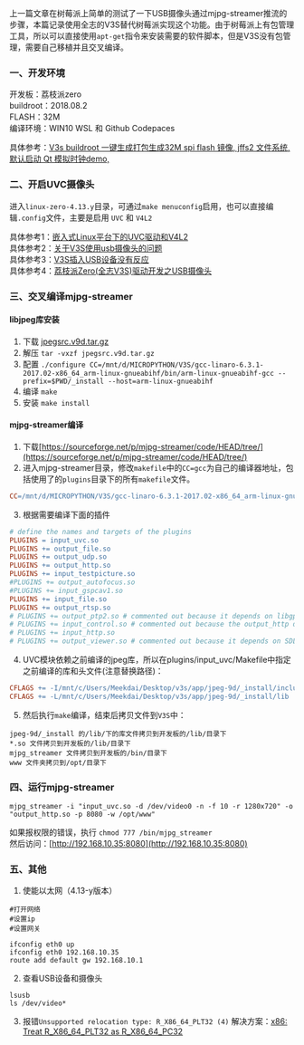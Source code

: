 上一篇文章在树莓派上简单的测试了一下USB摄像头通过mjpg-streamer推流的步骤，本篇记录使用全志的V3S替代树莓派实现这个功能。由于树莓派上有包管理工具，所以可以直接使用`apt-get`指令来安装需要的软件脚本，但是V3S没有包管理，需要自己移植并且交叉编译。

### 一、开发环境
开发板：荔枝派zero  
buildroot：2018.08.2  
FLASH：32M  
编译环境：WIN10 WSL 和 Github Codepaces  

具体参考：[V3s buildroot 一键生成打包生成32M spi flash 镜像, jffs2 文件系统, 默认启动 Qt 模拟时钟demo,](https://whycan.com/t_2169.html)

### 二、开启UVC摄像头
进入`linux-zero-4.13.y`目录，可通过`make menuconfig`启用，也可以直接编辑`.config`文件，主要是启用 `UVC` 和 `V4L2`  

具体参考1：[嵌入式Linux平台下的UVC驱动和V4L2](https://ccclaire.com/index.php/2021/03/25/camera-driver-in-embbedlinux-and-v4l2/)  
具体参考2：[关于V3S使用usb摄像头的问题](https://whycan.com/t_6234.html)  
具体参考3：[V3S插入USB设备没有反应](https://whycan.com/t_7459.html)  
具体参考4：[荔枝派Zero(全志V3S)驱动开发之USB摄像头](https://cloud.tencent.com/developer/article/2311086)  

### 三、交叉编译mjpg-streamer
#### libjpeg库安装

1. 下载 [jpegsrc.v9d.tar.gz](http://www.ijg.org/files/jpegsrc.v9d.tar.gz) 
2. 解压 `tar -vxzf jpegsrc.v9d.tar.gz`
3. 配置 `./configure CC=/mnt/d/MICROPYTHON/V3S/gcc-linaro-6.3.1-2017.02-x86_64_arm-linux-gnueabihf/bin/arm-linux-gnueabihf-gcc --prefix=$PWD/_install --host=arm-linux-gnueabihf`
4. 编译 `make`
5. 安装 `make install`

#### mjpg-streamer编译

1. 下载[https://sourceforge.net/p/mjpg-streamer/code/HEAD/tree/](https://sourceforge.net/p/mjpg-streamer/code/HEAD/tree/)
2. 进入mjpg-streamer目录，修改`makefile`中的`CC=gcc`为自己的编译器地址，包括使用了的`plugins`目录下的所有`makefile`文件。
```makefile
CC=/mnt/d/MICROPYTHON/V3S/gcc-linaro-6.3.1-2017.02-x86_64_arm-linux-gnueabihf/bin/arm-linux-gnueabihf-gcc
```

3. 根据需要编译下面的插件
```makefile
# define the names and targets of the plugins
PLUGINS = input_uvc.so
PLUGINS += output_file.so
PLUGINS += output_udp.so
PLUGINS += output_http.so
PLUGINS += input_testpicture.so
#PLUGINS += output_autofocus.so
#PLUGINS += input_gspcav1.so
PLUGINS += input_file.so
PLUGINS += output_rtsp.so
# PLUGINS += output_ptp2.so # commented out because it depends on libgphoto
# PLUGINS += input_control.so # commented out because the output_http does it's job
# PLUGINS += input_http.so 
# PLUGINS += output_viewer.so # commented out because it depends on SDL
```

4. UVC模块依赖之前编译的jpeg库，所以在plugins/input_uvc/Makefile中指定之前编译的库和头文件(注意替换路径)：
```makefile
CFLAGS += -I/mnt/c/Users/Meekdai/Desktop/v3s/app/jpeg-9d/_install/include
CFLAGS += -L/mnt/c/Users/Meekdai/Desktop/v3s/app/jpeg-9d/_install/lib
```

5. 然后执行`make`编译，结束后拷贝文件到`V3S`中：
```
jpeg-9d/_install 的/lib/下的库文件拷贝到开发板的/lib/目录下
*.so 文件拷贝到开发板的/lib/目录下
mjpg_streamer 文件拷贝到开发板的/bin/目录下
www 文件夹拷贝到/opt/目录下
```

### 四、运行mjpg-streamer

```
mjpg_streamer -i "input_uvc.so -d /dev/video0 -n -f 10 -r 1280x720" -o "output_http.so -p 8080 -w /opt/www"
```

如果报权限的错误，执行 `chmod 777 /bin/mjpg_streamer`  
然后访问：[http://192.168.10.35:8080](http://192.168.10.35:8080)  

### 五、其他

1. 使能以太网（4.13-y版本）

```
#打开网络
#设置ip
#设置网关

ifconfig eth0 up
ifconfig eth0 192.168.10.35
route add default gw 192.168.10.1
```

2. 查看USB设备和摄像头
```
lsusb
ls /dev/video*
```

3. 报错`Unsupported relocation type: R_X86_64_PLT32 (4)` 解决方案：[x86: Treat R_X86_64_PLT32 as R_X86_64_PC32](https://git.kernel.org/pub/scm/linux/kernel/git/torvalds/linux.git/commit/?id=b21ebf2fb4cde1618915a97cc773e287ff49173e)





